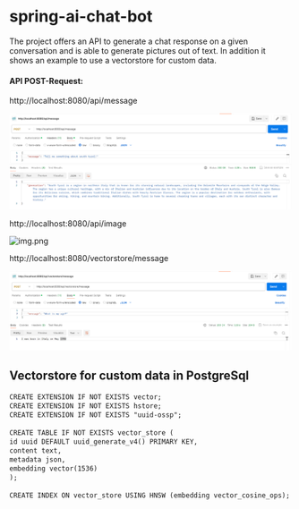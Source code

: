 # spring-ai-chat-bot
The project offers an API to generate a chat response on a given conversation and is able to generate pictures out of text. 
In addition it shows an example to use a vectorstore for custom data. 


#### API POST-Request:

http://localhost:8080/api/message

![img_1.png](img_1.png)

http://localhost:8080/api/image

![img.png](img.png)

http://localhost:8080/vectorstore/message

![img_2.png](img_2.png)

## Vectorstore for custom data in PostgreSql

```
CREATE EXTENSION IF NOT EXISTS vector;
CREATE EXTENSION IF NOT EXISTS hstore;
CREATE EXTENSION IF NOT EXISTS "uuid-ossp";

CREATE TABLE IF NOT EXISTS vector_store (
id uuid DEFAULT uuid_generate_v4() PRIMARY KEY,
content text,
metadata json,
embedding vector(1536)
);

CREATE INDEX ON vector_store USING HNSW (embedding vector_cosine_ops);
```
